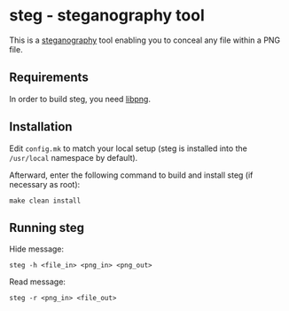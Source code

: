 # steg - steganography tool

This is a [steganography][1] tool enabling you to conceal any file
within a PNG file.

## Requirements

In order to build steg, you need [libpng][2].

## Installation

Edit `config.mk` to match your local setup (steg is installed into the
`/usr/local` namespace by default).

Afterward, enter the following command to build and install steg (if
necessary as root):

    make clean install

## Running steg

Hide message: 

    steg -h <file_in> <png_in> <png_out>

Read message: 

    steg -r <png_in> <file_out>

[1]: https://en.wikipedia.org/wiki/Steganography
[2]: http://www.libpng.org/pub/png/libpng.html
